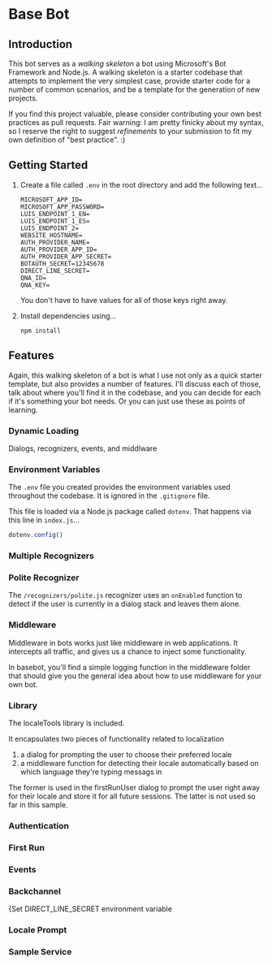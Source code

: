 # Base Bot

## Introduction

This bot serves as a _walking skeleton_ a bot using Microsoft's Bot Framework and Node.js. A walking skeleton is a starter codebase that attempts to implement the very simplest case, provide starter code for a number of common scenarios, and be a template for the generation of new projects.

If you find this project valuable, please consider contributing your own best practices as pull requests. Fair warning: I am pretty finicky about my syntax, so I reserve the right to suggest _refinements_ to your submission to fit my own definition of "best practice". :)

## Getting Started

1. Create a file called `.env` in the root directory and add the following text...

    ```
    MICROSOFT_APP_ID=
    MICROSOFT_APP_PASSWORD=
    LUIS_ENDPOINT_1_EN=
    LUIS_ENDPOINT_1_ES=
    LUIS_ENDPOINT_2=
    WEBSITE_HOSTNAME=
    AUTH_PROVIDER_NAME=
    AUTH_PROVIDER_APP_ID=
    AUTH_PROVIDER_APP_SECRET=
    BOTAUTH_SECRET=12345678
    DIRECT_LINE_SECRET=
    QNA_ID=
    QNA_KEY=
    ```
    You don't have to have values for all of those keys right away.

1. Install dependencies using...

    ```
    npm install
    ```


## Features

Again, this walking skeleton of a bot is what I use not only as a quick starter template, but also provides a number of features. I'll discuss each of those, talk about where you'll find it in the codebase, and you can decide for each if it's something your bot needs. Or you can just use these as points of learning.

### Dynamic Loading
Dialogs, recognizers, events, and middlware

### Environment Variables
The `.env` file you created provides the environment variables used throughout the codebase. It is ignored in the `.gitignore` file.

This file is loaded via a Node.js package called `dotenv`. That happens via this line in `index.js`...

``` js
dotenv.config()
```

### Multiple Recognizers


### Polite Recognizer
The `/recognizers/polite.js` recognizer uses an `onEnabled` function to detect if the user is currently in a dialog stack and leaves them alone.

### Middleware
Middleware in bots works just like middleware in web applications. It intercepts all traffic, and gives us a chance to inject some functionality.

In basebot, you'll find a simple logging function in the middleware folder that should give you the general idea about how to use middleware for your own bot.

### Library
The localeTools library is included.

It encapsulates two pieces of functionality related to localization

1. a dialog for prompting the user to choose their preferred locale
1. a middleware function for detecting their locale automatically based on which language they're typing messags in

The former is used in the firstRunUser dialog to prompt the user right away for their locale and store it for all future sessions. The latter is not used so far in this sample.

### Authentication
### First Run
### Events
### Backchannel
{Set DIRECT_LINE_SECRET environment variable

### Locale Prompt
### Sample Service